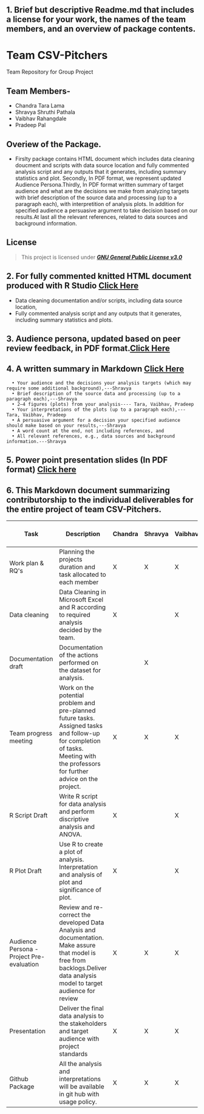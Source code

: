 ## 1. Brief but descriptive Readme.md that includes a license for your work, the names of the team members, and an overview of package contents.

# Team CSV-Pitchers
Team Repository for Group Project
## **Team Members-**
* Chandra Tara Lama
* Shravya Shruthi Pathala
* Vaibhav Rahangdale
* Pradeep Pal

## Overiew of the Package.
* Firslty package contains HTML document which includes data cleaning doucment and scripts with data source location and fully commented    analysis script and any outputs that it generates, including summary statistics and plot. Secondly, In PDF format, we represent updated Audience Persona.Thirdly, In PDF format written summary of target audience and what are the decisions we make from analyzing targets 
with brief description of the source data and processing (up to a paragraph each), with interpretition of analysis plots. In addition for specified audience a persuasive argument to take decision based on our results.At last all the relevant references, related to data sources and background information.

## License
>This project is licensed under  [**_GNU General Public License v3.0_**](https://github.com/vrahangdale/Team-7/blob/master/LICENSE)

## 2. For fully commented knitted HTML document produced with R Studio [Click Here](https://github.com/vrahangdale/ISQA_8086-TeamProject/blob/master/Deliverables/Git%20Package/CSVPitchers_FinalDocument.html)
  * Data cleaning documentation and/or scripts, including data source location,
  * Fully commented analysis script and any outputs that it generates, including summary statistics and plots.

## 3. Audience persona, updated based on peer review feedback, in PDF format.[Click Here](https://github.com/vrahangdale/ISQA_8086-TeamProject/blob/master/Deliverables/AudiencePersona/csv_pitchers.pdf)
## 4. A written summary in Markdown [Click Here](https://github.com/vrahangdale/ISQA_8086-TeamProject/blob/master/Deliverables/Git%20Package/CSVPitchers_GitPackage_Summary.md)

      • Your audience and the decisions your analysis targets (which may require some additional background),---Shravya
      • Brief description of the source data and processing (up to a paragraph each),---Shravya
      • 2–4 figures (plots) from your analysis---- Tara, Vaibhav, Pradeep
      • Your interpretations of the plots (up to a paragraph each),---Tara, Vaibhav, Pradeep
      • A persuasive argument for a decision your specified audience should make based on your results,---Shravya
      • A word count at the end, not including references, and
      • All relevant references, e.g., data sources and background information.---Shravya
      
## 5. Power point presentation slides (In PDF format) [Click here](https://github.com/vrahangdale/ISQA_8086-TeamProject/blob/master/Deliverables/Git%20Package/CSVPitchersFinalPresentation.pdf)
## 6. This Markdown document summarizing contributorship to the individual deliverables for the entire project of team CSV-Pitchers. 

| Task                                      | Description                                                                                                                                                                       | Chandra | Shravya | Vaibhav | Pradeep | Task Week Number |
|-------------------------------------------|-----------------------------------------------------------------------------------------------------------------------------------------------------------------------------------|---------|---------|---------|---------|------------------|
| Work plan & RQ's                          | Planning the projects duration and task allocated to each member                                                                                                                  | X       | X       | X       | X       | Week 5           |
| Data cleaning                             | Data Cleaning in Microsoft Excel and R according to required analysis decided by the team.                                                                                        | X       |         | X       | X       | Week 9           |
| Documentation draft                       | Documentation of the actions performed on the dataset for analysis.                                                                                                               |         | X       |         |          | Week 9           |
| Team progress meeting                     | Work on the potential problem and pre-planned future tasks. Assigned tasks and follow-up for completion of tasks. Meeting with the professors for further advice on the project.  | X       | X       |     X   |     X    | Week 5           |
| R Script Draft                            | Write R script for data analysis and perform discriptive analysis and ANOVA.                                                                                                      | X       |        |   X     | X       | Week 11          |
| R Plot Draft                              | Use R to create a plot of analysis. Interpretation and analysis of plot and significance of plot.                                                                                 | X       |         | X       | X       | Week 12          |
| Audience Persona - Project Pre-evaluation | Review and re-correct the developed Data Analysis and documentation. Make assure that model is free from backlogs.Deliver data analysis model to target audience for review       | X       | X       | X       | X       | Week 14          |
| Presentation                              | Deliver the final data analysis to the stakeholders and target audience with project standards                                                                                    | X       | X       | X       | X       | Week 15          |
| Github Package                            | All the analysis and interpretations will be available in git hub with usage policy.                                                                                              | X       | X       | X       | X       | Week 15          |



